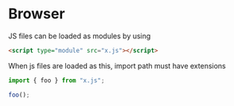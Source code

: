 # Browser

JS files can be loaded as modules by using

```html
<script type="module" src="x.js"></script>
```

When js files are loaded as this, import path must have extensions

```js
import { foo } from "x.js";

foo();
```
